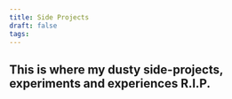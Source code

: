 ```yaml
---
title: Side Projects
draft: false
tags:
---
```

##  This is where my dusty side-projects, experiments and experiences R.I.P.
